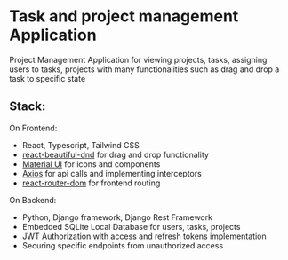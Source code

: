 # Task and project management Application

Project Management Application for viewing projects, tasks, assigning users to tasks, projects with many functionalities such as drag and drop a task to specific state

## Stack: 
On Frontend:
* React, Typescript, Tailwind CSS
* [react-beautiful-dnd](https://github.com/atlassian/react-beautiful-dnd) for drag and drop functionality
* [Material UI](https://mui.com/material-ui/) for icons and components
* [Axios](https://github.com/axios/axios) for api calls and implementing interceptors
* [react-router-dom](https://www.npmjs.com/package/react-router-dom) for frontend routing

On Backend:
* Python, Django framework, Django Rest Framework
* Embedded SQLite Local Database for users, tasks, projects
* JWT Authorization with access and refresh tokens implementation
* Securing specific endpoints from unauthorized access 